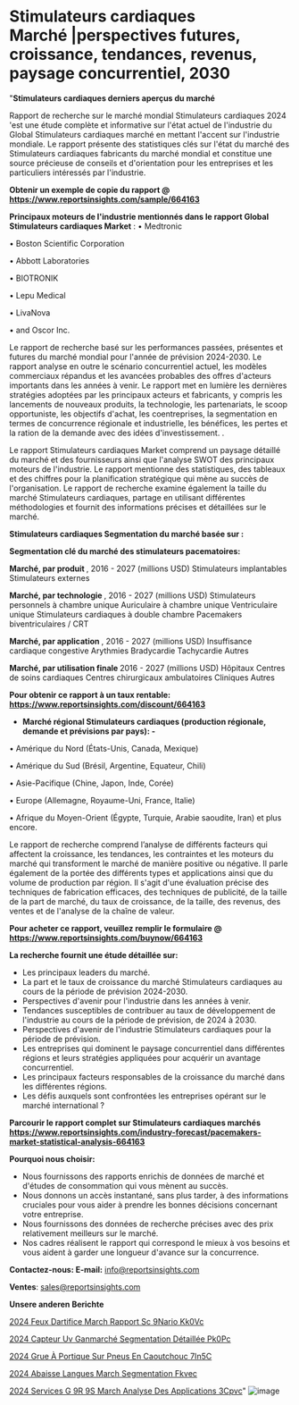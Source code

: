 # Stimulateurs cardiaques Marché |perspectives futures, croissance, tendances, revenus, paysage concurrentiel, 2030

"<strong>Stimulateurs cardiaques derniers aperçus du marché</strong>

Rapport de recherche sur le marché mondial Stimulateurs cardiaques 2024 'est une étude complète et informative sur l'état actuel de l'industrie du Global Stimulateurs cardiaques marché en mettant l'accent sur l'industrie mondiale. Le rapport présente des statistiques clés sur l'état du marché des Stimulateurs cardiaques fabricants du marché mondial et constitue une source précieuse de conseils et d'orientation pour les entreprises et les particuliers intéressés par l'industrie.

<strong>Obtenir un exemple de copie du rapport @ <a href=https://www.reportsinsights.com/sample/664163>https://www.reportsinsights.com/sample/664163</a></strong>

<strong>Principaux moteurs de l'industrie mentionnés dans le rapport Global Stimulateurs cardiaques Market</strong> :
• Medtronic

• Boston Scientific Corporation

• Abbott Laboratories

• BIOTRONIK

• Lepu Medical

• LivaNova

• and Oscor Inc.

Le rapport de recherche basé sur les performances passées, présentes et futures du marché mondial pour l'année de prévision 2024-2030. Le rapport analyse en outre le scénario concurrentiel actuel, les modèles commerciaux répandus et les avancées probables des offres d'acteurs importants dans les années à venir. Le rapport met en lumière les dernières stratégies adoptées par les principaux acteurs et fabricants, y compris les lancements de nouveaux produits, la technologie, les partenariats, le scoop opportuniste, les objectifs d'achat, les coentreprises, la segmentation en termes de concurrence régionale et industrielle, les bénéfices, les pertes et la ration de la demande avec des idées d'investissement. .

Le rapport Stimulateurs cardiaques Market comprend un paysage détaillé du marché et des fournisseurs ainsi que l'analyse SWOT des principaux moteurs de l'industrie. Le rapport mentionne des statistiques, des tableaux et des chiffres pour la planification stratégique qui mène au succès de l'organisation. Le rapport de recherche examine également la taille du marché Stimulateurs cardiaques, partage en utilisant différentes méthodologies et fournit des informations précises et détaillées sur le marché.

<strong>Stimulateurs cardiaques Segmentation du marché basée sur :</strong>

<strong> Segmentation clé du marché des stimulateurs pacematoires: </strong>

<strong> Marché, par produit </strong>, 2016 - 2027 (millions USD)
Stimulateurs implantables
Stimulateurs externes

<strong> Marché, par technologie </strong>, 2016 - 2027 (millions USD)
Stimulateurs personnels à chambre unique
Auriculaire à chambre unique
Ventriculaire unique
Stimulateurs cardiaques à double chambre
Pacemakers biventriculaires / CRT

<strong> Marché, par application </strong>, 2016 - 2027 (millions USD)
Insuffisance cardiaque congestive
Arythmies
Bradycardie
Tachycardie
Autres

<strong> Marché, par utilisation finale </strong> 2016 - 2027 (millions USD)
Hôpitaux
Centres de soins cardiaques
Centres chirurgicaux ambulatoires
Cliniques
Autres

<strong>Pour obtenir ce rapport à un taux rentable: <a href=https://www.reportsinsights.com/discount/664163>https://www.reportsinsights.com/discount/664163</a></strong>
<ul>
  <li><strong>Marché régional Stimulateurs cardiaques (production régionale, demande et prévisions par pays): -</strong></li>
</ul>
• Amérique du Nord (États-Unis, Canada, Mexique)

• Amérique du Sud (Brésil, Argentine, Equateur, Chili)

• Asie-Pacifique (Chine, Japon, Inde, Corée)

• Europe (Allemagne, Royaume-Uni, France, Italie)

• Afrique du Moyen-Orient (Égypte, Turquie, Arabie saoudite, Iran) et plus encore.

Le rapport de recherche comprend l’analyse de différents facteurs qui affectent la croissance, les tendances, les contraintes et les moteurs du marché qui transforment le marché de manière positive ou négative. Il parle également de la portée des différents types et applications ainsi que du volume de production par région. Il s'agit d'une évaluation précise des techniques de fabrication efficaces, des techniques de publicité, de la taille de la part de marché, du taux de croissance, de la taille, des revenus, des ventes et de l'analyse de la chaîne de valeur.

<strong>Pour acheter ce rapport, veuillez remplir le formulaire @   <a href=https://www.reportsinsights.com/buynow/664163>https://www.reportsinsights.com/buynow/664163</a></strong>

<strong>La recherche fournit une étude détaillée sur:</strong>
<ul>
  <li>Les principaux leaders du marché.</li>
  <li>La part et le taux de croissance du marché Stimulateurs cardiaques au cours de la période de prévision 2024-2030.</li>
  <li>Perspectives d'avenir pour l'industrie dans les années à venir.</li>
  <li>Tendances susceptibles de contribuer au taux de développement de l'industrie au cours de la période de prévision, de 2024 à 2030.</li>
  <li>Perspectives d'avenir de l'industrie Stimulateurs cardiaques pour la période de prévision.</li>
  <li>Les entreprises qui dominent le paysage concurrentiel dans différentes régions et leurs stratégies appliquées pour acquérir un avantage concurrentiel.</li>
  <li>Les principaux facteurs responsables de la croissance du marché dans les différentes régions.</li>
  <li>Les défis auxquels sont confrontées les entreprises opérant sur le marché international ?</li>
</ul>

<strong>Parcourir le rapport complet sur Stimulateurs cardiaques marchés <a href=https://www.reportsinsights.com/industry-forecast/pacemakers-market-statistical-analysis-664163>https://www.reportsinsights.com/industry-forecast/pacemakers-market-statistical-analysis-664163</a></strong>

<strong>Pourquoi nous choisir:</strong>
<ul>
  <li>Nous fournissons des rapports enrichis de données de marché et d'études de consommation qui vous mènent au succès.</li>
  <li>Nous donnons un accès instantané, sans plus tarder, à des informations cruciales pour vous aider à prendre les bonnes décisions concernant votre entreprise.</li>
  <li>Nous fournissons des données de recherche précises avec des prix relativement meilleurs sur le marché.</li>
  <li>Nos cadres réalisent le rapport qui correspond le mieux à vos besoins et vous aident à garder une longueur d'avance sur la concurrence.</li>
</ul>
<strong>Contactez-nous:
</strong><strong>E-mail:</strong> <a href=mailto:info@reportsinsights.com>info@reportsinsights.com</a>

<strong>Ventes</strong>: <a href=mailto:sales@reportsinsights.com>sales@reportsinsights.com</a>

<strong>Unsere anderen Berichte</strong>

<a href=https://www.linkedin.com/pulse/2024-feux-dartifice-march%C3%A9-rapport-sc%C3%A9nario-kk0vc/>2024 Feux Dartifice March Rapport Sc 9Nario Kk0Vc</a>

<a href=https://www.linkedin.com/pulse/2024-capteur-uv-ganmarché-segmentation-détaillée-pk0pc/>2024 Capteur Uv Ganmarché Segmentation Détaillée Pk0Pc</a>

<a href=https://www.linkedin.com/pulse/2024-grue-à-portique-sur-pneus-en-caoutchouc-7in5c/>2024 Grue À Portique Sur Pneus En Caoutchouc 7In5C</a>

<a href=https://www.linkedin.com/pulse/2024-abaisse-langues-march%C3%A9-segmentation-fkvec/>2024 Abaisse Langues March Segmentation Fkvec</a>

<a href=https://www.linkedin.com/pulse/2024-services-g%C3%A9r%C3%A9s-march%C3%A9-analyse-des-applications-3cpvc/>2024 Services G 9R 9S March Analyse Des Applications 3Cpvc</a>"
![image](https://github.com/daminid12/RImarketdynamics/assets/158430485/aadda2ef-017a-4529-b27f-61b58fb2146c)
